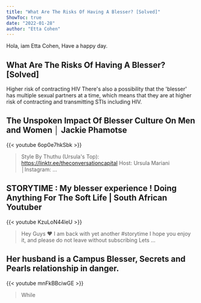 ```yaml
---
title: "What Are The Risks Of Having A Blesser? [Solved]"
ShowToc: true 
date: "2022-01-28"
author: "Etta Cohen" 
---
```


Hola, iam Etta Cohen, Have a happy day.
## What Are The Risks Of Having A Blesser? [Solved]
 Higher risk of contracting HIV There's also a possibility that the 'blesser' has multiple sexual partners at a time, which means that they are at higher risk of contracting and transmitting STIs including HIV.

## The Unspoken Impact Of Blesser Culture On Men and Women │ Jackie Phamotse
{{< youtube 6op0e7hkSbk >}}
>Style By Thuthu (Ursula's Top): https://linktr.ee/theconversationcapital Host: Ursula Mariani │Instagram: ...

## STORYTIME : My blesser experience ! Doing Anything For The Soft Life | South African Youtuber
{{< youtube KzuLoN44leU >}}
>Hey Guys ❤️ I am back with yet another #storytime I hope you enjoy it, and please do not leave without subscribing Lets ...

## Her husband is a Campus Blesser, Secrets and Pearls  relationship in danger.
{{< youtube mnFkBBciwGE >}}
>While 

